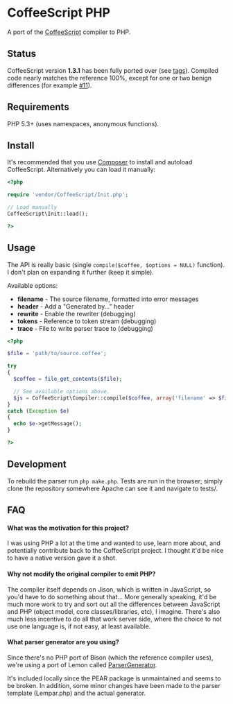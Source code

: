 # CoffeeScript PHP

A port of the [CoffeeScript](http://jashkenas.github.com/coffee-script/)
compiler to PHP.

## Status

CoffeeScript version **1.3.1** has been fully ported over (see
[tags](http://github.com/alxlit/coffeescript-php/tags)). Compiled code nearly
matches the reference 100%, except for one or two benign differences (for
example [#11](https://github.com/alxlit/coffeescript-php/issues/11)).

## Requirements

PHP 5.3+ (uses namespaces, anonymous functions).

## Install

It's recommended that you use [Composer](http://getcomposer.org) to install
and autoload CoffeeScript. Alternatively you can load it manually:

```php
<?php

require 'vendor/CoffeeScript/Init.php';

// Load manually
CoffeeScript\Init::load();

?>
```

## Usage

The API is really basic (single `compile($coffee, $options = NULL)` function).
I don't plan on expanding it further (keep it simple).

Available options:

  * **filename** - The source filename, formatted into error messages
  * **header** - Add a "Generated by..." header
  * **rewrite** - Enable the rewriter (debugging)
  * **tokens** - Reference to token stream (debugging)
  * **trace** - File to write parser trace to (debugging)

```php
<?php

$file = 'path/to/source.coffee';

try
{
  $coffee = file_get_contents($file);

  // See available options above.
  $js = CoffeeScript\Compiler::compile($coffee, array('filename' => $file));
}
catch (Exception $e)
{
  echo $e->getMessage();
}

?>
```

## Development

To rebuild the parser run `php make.php`. Tests are run in the browser; simply
clone the repository somewhere Apache can see it and navigate to tests/.

## FAQ

#### What was the motivation for this project?

I was using PHP a lot at the time and wanted to use, learn more about, and
potentially contribute back to the CoffeeScript project. I thought it'd be nice
to have a native version gave it a shot.

#### Why not modify the original compiler to emit PHP?

The compiler itself depends on Jison, which is written in JavaScript, so you'd
have to do something about that... More generally speaking, it'd be much more
work to try and sort out all the differences between JavaScript and PHP (object
model, core classes/libraries, etc), I imagine. There's also much less incentive
to do all that work server side, where the choice to not use one language is,
if not easy, at least available.

#### What parser generator are you using?

Since there's no PHP port of Bison (which the reference compiler uses), we're
using a port of Lemon called [ParserGenerator](http://pear.php.net/package/PHP_ParserGenerator).

It's included locally since the PEAR package is unmaintained and seems to be
broken. In addition, some minor changes have been made to the parser template 
(Lempar.php) and the actual generator.

